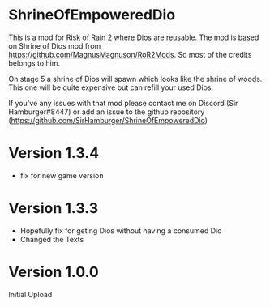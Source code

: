 # ShrineOfEmpoweredDio

This is a mod for Risk of Rain 2 where Dios are reusable.
The mod is based on Shrine of Dios mod from https://github.com/MagnusMagnuson/RoR2Mods.
So most of the credits belongs to him.

On stage 5 a shrine of Dios will spawn which looks like the shrine of woods. This one will be quite expensive but can refill your used Dios.

If you've any issues with that mod please contact me on Discord (Sir Hamburger#8447) or add an issue to the github repository (https://github.com/SirHamburger/ShrineOfEmpoweredDio)

# Version 1.3.4
* fix for new game version

# Version 1.3.3
* Hopefully fix for geting Dios without having a consumed Dio
* Changed the Texts

# Version 1.0.0
Initial Upload